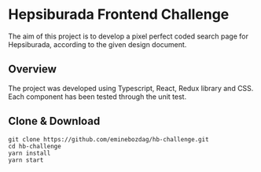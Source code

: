 # Hepsiburada Frontend Challenge

The aim of this project is to develop a pixel perfect coded search page for Hepsiburada, according to the given design document.

## Overview

The project was developed using Typescript, React, Redux library and CSS. <br/> Each component has been tested through the unit test.

## Clone & Download

```
git clone https://github.com/eminebozdag/hb-challenge.git
cd hb-challenge
yarn install
yarn start
```
